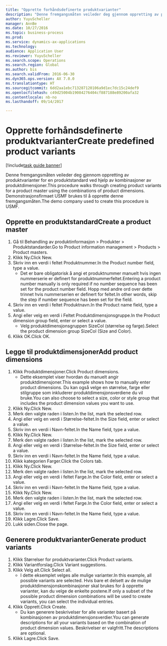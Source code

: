 ```yaml
--- 
title: "Opprette forhåndsdefinerte produktvarianter"
description: "Denne fremgangsmåten veileder deg gjennom oppretting av produktvarianter for en produktstandard ved hjelp av kombinasjoner av produktdimensjoner."
author: YuyuScheller
manager: AnnBe
ms.date: 10/27/2016
ms.topic: business-process
ms.prod: 
ms.service: dynamics-ax-applications
ms.technology: 
audience: Application User
ms.reviewer: YuyuScheller
ms.search.scope: Operations
ms.search.region: Global
ms.author: bis
ms.search.validFrom: 2016-06-30
ms.dyn365.ops.version: AX 7.0.0
ms.translationtype: HT
ms.sourcegitcommit: 6dd2aa1ebc713287120106a9d1ec7dc15c24def9
ms.openlocfilehash: c49d25004b19084276404cf887188e89200afa32
ms.contentlocale: nb-no
ms.lasthandoff: 09/14/2017

---
```

# <a name="create-predefined-product-variants"></a><span data-ttu-id="57f9b-103">Opprette forhåndsdefinerte produktvarianter</span><span class="sxs-lookup"><span data-stu-id="57f9b-103">Create predefined product variants</span></span>

[!include[task guide banner](../../includes/task-guide-banner.md)]

<span data-ttu-id="57f9b-104">Denne fremgangsmåten veileder deg gjennom oppretting av produktvarianter for en produktstandard ved hjelp av kombinasjoner av produktdimensjoner.</span><span class="sxs-lookup"><span data-stu-id="57f9b-104">This procedure walks through creating product variants for a product master using the combinations of product dimensions.</span></span> <span data-ttu-id="57f9b-105">Demonstrasjonsfirmaet USMF brukes til å opprette denne fremgangsmåten.</span><span class="sxs-lookup"><span data-stu-id="57f9b-105">The demo company used to create this procedure is USMF.</span></span>


## <a name="create-a-product-master"></a><span data-ttu-id="57f9b-106">Opprette en produktstandard</span><span class="sxs-lookup"><span data-stu-id="57f9b-106">Create a product master</span></span>
1. <span data-ttu-id="57f9b-107">Gå til Behandling av produktinformasjon > Produkter > Produktstandarder.</span><span class="sxs-lookup"><span data-stu-id="57f9b-107">Go to Product information management > Products > Product masters.</span></span>
2. <span data-ttu-id="57f9b-108">Klikk Ny.</span><span class="sxs-lookup"><span data-stu-id="57f9b-108">Click New.</span></span>
3. <span data-ttu-id="57f9b-109">Skriv inn en verdi i feltet Produktnummer.</span><span class="sxs-lookup"><span data-stu-id="57f9b-109">In the Product number field, type a value.</span></span>
    * <span data-ttu-id="57f9b-110">Det er bare obligatorisk å angi et produktnummer manuelt hvis ingen nummerserie er definert for produktnummerfeltet.</span><span class="sxs-lookup"><span data-stu-id="57f9b-110">Entering a product number manually is only required if no number sequence has been set for the product number field.</span></span> <span data-ttu-id="57f9b-111">Hopp med andre ord over dette trinnet hvis nummerserien er definert for feltet.</span><span class="sxs-lookup"><span data-stu-id="57f9b-111">In other words, skip the step if number sequence has been set for the field.</span></span>  
4. <span data-ttu-id="57f9b-112">Skriv inn en verdi i feltet Produktnavn.</span><span class="sxs-lookup"><span data-stu-id="57f9b-112">In the Product name field, type a value.</span></span>
5. <span data-ttu-id="57f9b-113">Angi eller velg en verdi i Feltet Produktdimensjonsgruppe.</span><span class="sxs-lookup"><span data-stu-id="57f9b-113">In the Product dimension group field, enter or select a value.</span></span>
    * <span data-ttu-id="57f9b-114">Velg produktdimensjonsgruppen SizeCol (størrelse og farge).</span><span class="sxs-lookup"><span data-stu-id="57f9b-114">Select the product dimension group SizeCol (Size and Color).</span></span>  
6. <span data-ttu-id="57f9b-115">Klikk OK.</span><span class="sxs-lookup"><span data-stu-id="57f9b-115">Click OK.</span></span>

## <a name="add-product-dimensions"></a><span data-ttu-id="57f9b-116">Legge til produktdimensjoner</span><span class="sxs-lookup"><span data-stu-id="57f9b-116">Add product dimensions</span></span>
1. <span data-ttu-id="57f9b-117">Klikk Produktdimensjoner.</span><span class="sxs-lookup"><span data-stu-id="57f9b-117">Click Product dimensions.</span></span>
    * <span data-ttu-id="57f9b-118">Dette eksemplet viser hvordan du manuelt angir produktdimensjoner.</span><span class="sxs-lookup"><span data-stu-id="57f9b-118">This example shows how to manually enter product dimensions.</span></span> <span data-ttu-id="57f9b-119">Du kan også velge en størrelse, farge eller stilgruppe som inkluderer produktdimensjonsverdiene du vil bruke.</span><span class="sxs-lookup"><span data-stu-id="57f9b-119">You can also choose to select a size, color or style group that includes the product dimension values you want to use.</span></span>  
2. <span data-ttu-id="57f9b-120">Klikk Ny.</span><span class="sxs-lookup"><span data-stu-id="57f9b-120">Click New.</span></span>
3. <span data-ttu-id="57f9b-121">Merk den valgte raden i listen.</span><span class="sxs-lookup"><span data-stu-id="57f9b-121">In the list, mark the selected row.</span></span>
4. <span data-ttu-id="57f9b-122">Angi eller velg en verdi i Størrelse-feltet.</span><span class="sxs-lookup"><span data-stu-id="57f9b-122">In the Size field, enter or select a value.</span></span>
5. <span data-ttu-id="57f9b-123">Skriv inn en verdi i Navn-feltet.</span><span class="sxs-lookup"><span data-stu-id="57f9b-123">In the Name field, type a value.</span></span>
6. <span data-ttu-id="57f9b-124">Klikk Ny.</span><span class="sxs-lookup"><span data-stu-id="57f9b-124">Click New.</span></span>
7. <span data-ttu-id="57f9b-125">Merk den valgte raden i listen.</span><span class="sxs-lookup"><span data-stu-id="57f9b-125">In the list, mark the selected row.</span></span>
8. <span data-ttu-id="57f9b-126">Angi eller velg en verdi i Størrelse-feltet.</span><span class="sxs-lookup"><span data-stu-id="57f9b-126">In the Size field, enter or select a value.</span></span>
9. <span data-ttu-id="57f9b-127">Skriv inn en verdi i Navn-feltet.</span><span class="sxs-lookup"><span data-stu-id="57f9b-127">In the Name field, type a value.</span></span>
10. <span data-ttu-id="57f9b-128">Klikk kategorien Farger.</span><span class="sxs-lookup"><span data-stu-id="57f9b-128">Click the Colors tab.</span></span>
11. <span data-ttu-id="57f9b-129">Klikk Ny.</span><span class="sxs-lookup"><span data-stu-id="57f9b-129">Click New.</span></span>
12. <span data-ttu-id="57f9b-130">Merk den valgte raden i listen.</span><span class="sxs-lookup"><span data-stu-id="57f9b-130">In the list, mark the selected row.</span></span>
13. <span data-ttu-id="57f9b-131">Angi eller velg en verdi i feltet Farge.</span><span class="sxs-lookup"><span data-stu-id="57f9b-131">In the Color field, enter or select a value.</span></span>
14. <span data-ttu-id="57f9b-132">Skriv inn en verdi i Navn-feltet.</span><span class="sxs-lookup"><span data-stu-id="57f9b-132">In the Name field, type a value.</span></span>
15. <span data-ttu-id="57f9b-133">Klikk Ny.</span><span class="sxs-lookup"><span data-stu-id="57f9b-133">Click New.</span></span>
16. <span data-ttu-id="57f9b-134">Merk den valgte raden i listen.</span><span class="sxs-lookup"><span data-stu-id="57f9b-134">In the list, mark the selected row.</span></span>
17. <span data-ttu-id="57f9b-135">Angi eller velg en verdi i feltet Farge.</span><span class="sxs-lookup"><span data-stu-id="57f9b-135">In the Color field, enter or select a value.</span></span>
18. <span data-ttu-id="57f9b-136">Skriv inn en verdi i Navn-feltet.</span><span class="sxs-lookup"><span data-stu-id="57f9b-136">In the Name field, type a value.</span></span>
19. <span data-ttu-id="57f9b-137">Klikk Lagre.</span><span class="sxs-lookup"><span data-stu-id="57f9b-137">Click Save.</span></span>
20. <span data-ttu-id="57f9b-138">Lukk siden.</span><span class="sxs-lookup"><span data-stu-id="57f9b-138">Close the page.</span></span>

## <a name="generate-product-variants"></a><span data-ttu-id="57f9b-139">Generere produktvarianter</span><span class="sxs-lookup"><span data-stu-id="57f9b-139">Generate product variants</span></span>
1. <span data-ttu-id="57f9b-140">Klikk Størrelser for produktvarianter.</span><span class="sxs-lookup"><span data-stu-id="57f9b-140">Click Product variants.</span></span>
2. <span data-ttu-id="57f9b-141">Klikk Variantforslag.</span><span class="sxs-lookup"><span data-stu-id="57f9b-141">Click Variant suggestions.</span></span>
3. <span data-ttu-id="57f9b-142">Klikk Velg alt.</span><span class="sxs-lookup"><span data-stu-id="57f9b-142">Click Select all.</span></span>
    * <span data-ttu-id="57f9b-143">I dette eksemplet velges alle mulige varianter.</span><span class="sxs-lookup"><span data-stu-id="57f9b-143">In this example, all possible variants are selected.</span></span> <span data-ttu-id="57f9b-144">Hvis bare et delsett av de mulige produktdimensjonskombinasjoner skal brukes for å opprette varianter, kan du velge de enkelte postene.</span><span class="sxs-lookup"><span data-stu-id="57f9b-144">If only a subset of the possible product dimension combinations will be used to create variants, you can select the individual entries.</span></span>  
4. <span data-ttu-id="57f9b-145">Klikk Opprett.</span><span class="sxs-lookup"><span data-stu-id="57f9b-145">Click Create.</span></span>
    * <span data-ttu-id="57f9b-146">Du kan generere beskrivelser for alle varianter basert på kombinasjonen av produktdimensjonsverdier.</span><span class="sxs-lookup"><span data-stu-id="57f9b-146">You can generate descriptions for all your variants based on the combination of product dimension values.</span></span> <span data-ttu-id="57f9b-147">Beskrivelser er valgfritt.</span><span class="sxs-lookup"><span data-stu-id="57f9b-147">The descriptions are optional.</span></span>  
5. <span data-ttu-id="57f9b-148">Klikk Lagre.</span><span class="sxs-lookup"><span data-stu-id="57f9b-148">Click Save.</span></span>


